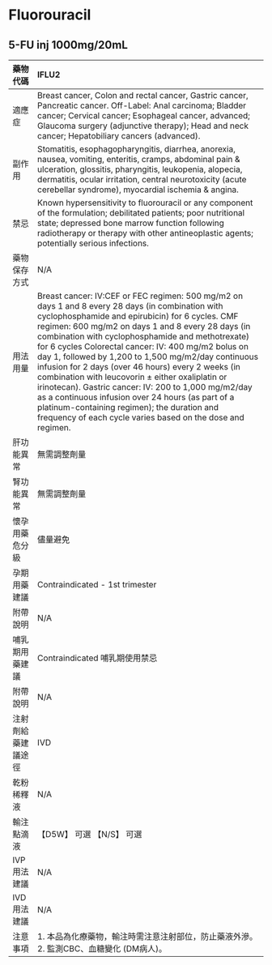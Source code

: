 # Fluorouracil

## 5-FU inj 1000mg/20mL

| 藥物代碼 | IFLU2 |
| :--- | :--- |
| 適應症 | Breast cancer, Colon and rectal cancer, Gastric cancer, Pancreatic cancer. Off-Label: Anal carcinoma; Bladder cancer; Cervical cancer; Esophageal cancer, advanced; Glaucoma surgery \(adjunctive therapy\); Head and neck cancer; Hepatobiliary cancers \(advanced\). |
| 副作用 | Stomatitis, esophagopharyngitis, diarrhea, anorexia, nausea, vomiting, enteritis, cramps, abdominal pain & ulceration, glossitis, pharyngitis, leukopenia, alopecia, dermatitis, ocular irritation, central neurotoxicity \(acute cerebellar syndrome\), myocardial ischemia & angina. |
| 禁忌 | Known hypersensitivity to fluorouracil or any component of the formulation; debilitated patients; poor nutritional state; depressed bone marrow function following radiotherapy or therapy with other antineoplastic agents; potentially serious infections. |
| 藥物保存方式 | N/A |
| 用法用量 | Breast cancer: IV:CEF or FEC regimen: 500 mg/m2 on days 1 and 8 every 28 days \(in combination with cyclophosphamide and epirubicin\) for 6 cycles. CMF regimen: 600 mg/m2 on days 1 and 8 every 28 days \(in combination with cyclophosphamide and methotrexate\) for 6 cycles Colorectal cancer: IV: 400 mg/m2 bolus on day 1, followed by 1,200 to 1,500 mg/m2/day continuous infusion for 2 days \(over 46 hours\) every 2 weeks \(in combination with leucovorin ± either oxaliplatin or irinotecan\). Gastric cancer: IV: 200 to 1,000 mg/m2/day as a continuous infusion over 24 hours \(as part of a platinum-containing regimen\); the duration and frequency of each cycle varies based on the dose and regimen. |
| 肝功能異常 | 無需調整劑量 |
| 腎功能異常 | 無需調整劑量 |
| 懷孕用藥危分級 | 儘量避免 |
| 孕期用藥建議 | Contraindicated - 1st trimester |
| 附帶說明 | N/A |
| 哺乳期用藥建議 | Contraindicated 哺乳期使用禁忌 |
| 附帶說明 | N/A |
| 注射劑給藥建議途徑 | IVD |
| 乾粉稀釋液 | N/A |
| 輸注點滴液 | 【D5W】 可選  【N/S】 可選 |
| IVP 用法建議 | N/A |
| IVD 用法建議 | N/A |
| 注意事項 | 1. 本品為化療藥物，輸注時需注意注射部位，防止藥液外滲。 2. 監測CBC、血糖變化 \(DM病人\)。 |

